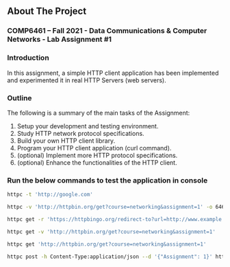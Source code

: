 ## About The Project

### COMP6461 – Fall 2021 - Data Communications & Computer Networks - Lab Assignment #1 

### Introduction 
In this assignment, a simple HTTP client application has been implemented and experimented it in real HTTP Servers (web servers). 
 
### Outline 
The following is a summary of the main tasks of the Assignment: 
1. Setup your development and testing environment. 
2. Study HTTP network protocol specifications. 
3. Build your own HTTP client library. 
4. Program your HTTP client application (curl command). 
5. (optional) Implement more HTTP protocol specifications. 
6. (optional) Enhance the functionalities of the HTTP client. 

### Run the below commands to test the application in console
 ```sh
httpc -t 'http://google.com'
```
 ```sh
httpc -v 'http://httpbin.org/get?course=networking&assignment=1' -o 6461.txt
```
 ```sh
httpc get -r 'https://httpbingo.org/redirect-to?url=http://www.example.com'
```
 ```sh
httpc get -v 'http://httpbin.org/get?course=networking&assignment=1'
```
 ```sh
httpc get 'http://httpbin.org/get?course=networking&assignment=1'
```
 ```sh
httpc post -h Content-Type:application/json --d '{"Assignment": 1}' http://httpbin.org/post
```